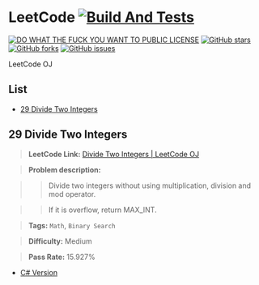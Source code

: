 # LeetCode [![Build And Tests](https://ci.appveyor.com/api/projects/status/0tnkehhdhxq2qlck?svg=true&retina=true)](https://ci.appveyor.com/project/LimingJin/leetcode/build/tests)
[![DO WHAT THE FUCK YOU WANT TO PUBLIC LICENSE](https://img.shields.io/badge/license-WTF%20License-blue.svg)](https://raw.githubusercontent.com/772807886/LeetCode/master/LICENSE)
[![GitHub stars](https://img.shields.io/github/stars/772807886/LeetCode.svg)](https://github.com/772807886/LeetCode/stargazers)
[![GitHub forks](https://img.shields.io/github/forks/772807886/LeetCode.svg)](https://github.com/772807886/LeetCode/network)
[![GitHub issues](https://img.shields.io/github/issues/772807886/LeetCode.svg)](https://github.com/772807886/LeetCode/issues)

LeetCode OJ

## List

* [29 Divide Two Integers](#29-divide-two-integers)

## 29 Divide Two Integers

> **LeetCode Link:** [Divide Two Integers | LeetCode OJ](https://leetcode.com/problems/divide-two-integers/)

> **Problem description:**

>> Divide two integers without using multiplication, division and mod operator.

>> If it is overflow, return MAX_INT.

> **Tags:** `Math`, `Binary Search`

> **Difficulty:** Medium

> **Pass Rate:** 15.927%

* [C# Version](https://github.com/772807886/LeetCode/blob/master/CSharp/029_DivideTwoIntegers.cs)
